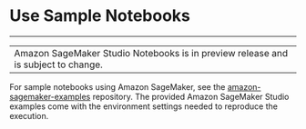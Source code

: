 # Use Sample Notebooks<a name="notebooks-samples"></a>


****  

|  | 
| --- |
| Amazon SageMaker Studio Notebooks is in preview release and is subject to change\. | 

 For sample notebooks using Amazon SageMaker, see the [amazon\-sagemaker\-examples](https://github.com/awslabs/amazon-sagemaker-examples) repository\. The provided Amazon SageMaker Studio examples come with the environment settings needed to reproduce the execution\. 